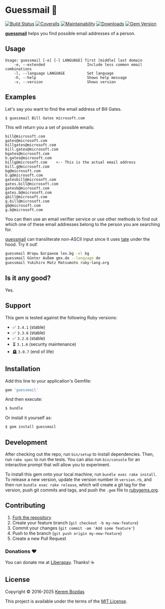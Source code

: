 # Guessmail 💌

[![Build Status](https://img.shields.io/github/actions/workflow/status/krmbzds/guessmail/test.yml?branch=master)](https://github.com/krmbzds/guessmail/actions/workflows/test.yml)
[![Coveralls](https://img.shields.io/coveralls/github/krmbzds/guessmail)](https://coveralls.io/github/krmbzds/guessmail) 
[![Maintainability](https://img.shields.io/codeclimate/maintainability/krmbzds/guessmail.svg)](https://codeclimate.com/github/krmbzds/guessmail/maintainability)
[![Downloads](https://img.shields.io/gem/dt/guessmail.svg)](https://rubygems.org/gems/guessmail)
[![Gem Version](https://img.shields.io/gem/v/guessmail.svg)](https://rubygems.org/gems/guessmail)


[**guessmail**][Guessmail] helps you find possible email addresses of a person.

## Usage

```
Usage: guessmail [-e] [-l LANGUAGE] first [middle] last domain
    -e, --extended                   Include less common email combinations
    -l, --language LANGUAGE          Set language
    -h, --help                       Shows help message
    -v, --version                    Shows version
```

## Examples

Let's say you want to find the email address of Bill Gates.

```sh
$ guessmail Bill Gates microsoft.com  
```

This will return you a set of possible emails:

```
bill@microsoft.com
gates@microsoft.com
billgates@microsoft.com
bill.gates@microsoft.com
bgates@microsoft.com
b.gates@microsoft.com
billg@microsoft.com    <-- This is the actual email address
bill.g@microsoft.com
bg@microsoft.com
b.g@microsoft.com
gatesbill@microsoft.com
gates.bill@microsoft.com
gatesb@microsoft.com
gates.b@microsoft.com
gbill@microsoft.com
g.bill@microsoft.com
gb@microsoft.com
g.b@microsoft.com
```

You can then use an email verifier service or use other methods to find out which one of these email addresses belong to the person you are searching for.

[guessmail][Guessmail] can transliterate non-ASCII input since it uses [tate][tate] under the hood. Try it out!

```sh
guessmail Игорь Богданов lex.bg -el bg
guessmail Günter Außem gmx.de --language de
guessmail Yukihiro Matz Matsumoto ruby-lang.org
```

## Is it any good?

Yes.

## Support

This gem is tested against the following Ruby versions:

- ✅ `3.4.1` (stable)
- ✅ `3.3.6` (stable)
- ✅ `3.2.6` (stable)
- ⏳ `3.1.6` (security maintenance)
- 🪦 `3.0.7` (end of life)

## Installation

Add this line to your application's Gemfile:

```ruby
gem 'guessmail'
```

And then execute:

```sh
$ bundle
```

Or install it yourself as:

```sh
$ gem install guessmail
```

## Development

After checking out the repo, run `bin/setup` to install dependencies. Then, run `rake spec` to run the tests. You can also run `bin/console` for an interactive prompt that will allow you to experiment.

To install this gem onto your local machine, run `bundle exec rake install`. To release a new version, update the version number in `version.rb`, and then run `bundle exec rake release`, which will create a git tag for the version, push git commits and tags, and push the `.gem` file to [rubygems.org][RubyGems].

## Contributing

1. [Fork the repository][Fork]
2. Create your feature branch (`git checkout -b my-new-feature`)
3. Commit your changes (`git commit -am 'Add some feature'`)
4. Push to the branch (`git push origin my-new-feature`)
5. Create a new Pull Request

### Donations ❤️

You can donate me at [Liberapay][Donation]. Thanks! ☕️

## License

Copyright © 2016-2025 [Kerem Bozdas][Personal Webpage]

This project is available under the terms of the [MIT License][License].

[Donation]: https://liberapay.com/krmbzds/donate
[Fork]: https://github.com/krmbzds/guessmail/fork
[Guessmail]: https://github.com/krmbzds/guessmail
[License]: http://kerem.mit-license.org
[Personal Webpage]: http://kerembozdas.com
[RubyGems]: https://rubygems.org
[Tate]: https://github.com/krmbzds/tate
